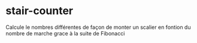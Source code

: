 # stair-counter
Calcule le nombres différentes de façon de monter un scalier en fontion du nombre de marche grace à la suite de Fibonacci
